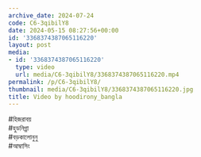 ```yaml
---
archive_date: 2024-07-24
code: C6-3qibilY8
date: 2024-05-15 08:27:56+00:00
id: '3368374387065116220'
layout: post
media:
- id: '3368374387065116220'
  type: video
  url: media/C6-3qibilY8/3368374387065116220.mp4
permalink: /p/C6-3qibilY8/
thumbnail: media/C6-3qibilY8/3368374387065116220.jpg
title: Video by hoodirony_bangla
---
```


#হিজরাবয়  
#হুডনিগ্গা  
#বড়কালোনুনু  
#আম্বাসিং